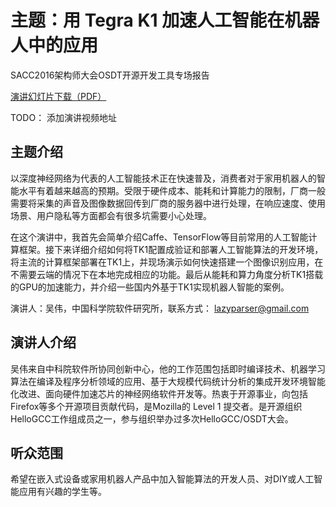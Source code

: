 # 主题：用 Tegra K1 加速人工智能在机器人中的应用

SACC2016架构师大会OSDT开源开发工具专场报告

[演讲幻灯片下载（PDF）](WeiWu-SACC16-OSDT16.pdf)

TODO： 添加演讲视频地址

## 主题介绍
以深度神经网络为代表的人工智能技术正在快速普及，消费者对于家用机器人的智能水平有着越来越高的预期。受限于硬件成本、能耗和计算能力的限制，厂商一般需要将采集的声音及图像数据回传到厂商的服务器中进行处理，在响应速度、使用场景、用户隐私等方面都会有很多坑需要小心处理。

在这个演讲中，我首先会简单介绍Caffe、TensorFlow等目前常用的人工智能计算框架。接下来详细介绍如何将TK1配置成验证和部署人工智能算法的开发环境，将主流的计算框架部署在TK1上，并现场演示如何快速搭建一个图像识别应用，在不需要云端的情况下在本地完成相应的功能。最后从能耗和算力角度分析TK1搭载的GPU的加速能力，并介绍一些国内外基于TK1实现机器人智能的案例。

演讲人：吴伟，中国科学院软件研究所，联系方式： lazyparser@gmail.com

## 演讲人介绍
吴伟来自中科院软件所协同创新中心，他的工作范围包括即时编译技术、机器学习算法在编译及程序分析领域的应用、基于大规模代码统计分析的集成开发环境智能化改进、面向硬件加速芯片的神经网络软件开发等。热衷于开源事业，向包括Firefox等多个开源项目贡献代码，是Mozilla的
Level 1 提交者。是开源组织HelloGCC工作组成员之一，参与组织举办过多次HelloGCC/OSDT大会。

## 听众范围
希望在嵌入式设备或家用机器人产品中加入智能算法的开发人员、对DIY或人工智能应用有兴趣的学生等。
